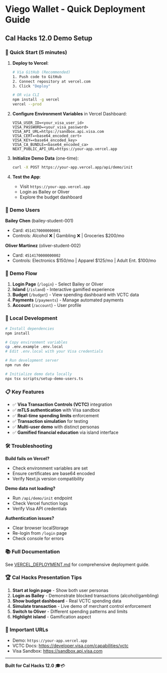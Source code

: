 # Viego Wallet - Quick Deployment Guide

## Cal Hacks 12.0 Demo Setup

### 🚀 Quick Start (5 minutes)

1. **Deploy to Vercel**:
   ```bash
   # Via GitHub (Recommended)
   1. Push code to GitHub
   2. Connect repository at vercel.com
   3. Click "Deploy"

   # OR via CLI
   npm install -g vercel
   vercel --prod
   ```

2. **Configure Environment Variables** in Vercel Dashboard:
   ```
   VISA_USER_ID=<your_visa_user_id>
   VISA_PASSWORD=<your_visa_password>
   VISA_API_URL=https://sandbox.api.visa.com
   VISA_CERT=<base64_encoded_cert>
   VISA_KEY=<base64_encoded_key>
   VISA_CA_BUNDLE=<base64_encoded_ca>
   NEXT_PUBLIC_API_URL=https://your-app.vercel.app
   ```

3. **Initialize Demo Data** (one-time):
   ```bash
   curl -X POST https://your-app.vercel.app/api/demo/init
   ```

4. **Test the App**:
   - Visit `https://your-app.vercel.app`
   - Login as Bailey or Oliver
   - Explore the budget dashboard

### 👥 Demo Users

**Bailey Chen** (bailey-student-001)
- Card: `4514170000000001`
- Controls: Alcohol ❌ | Gambling ❌ | Groceries $200/mo

**Oliver Martinez** (oliver-student-002)
- Card: `4514170000000002`
- Controls: Electronics $150/mo | Apparel $125/mo | Adult Ent. $100/mo

### 📱 Demo Flow

1. **Login Page** (`/login`) - Select Bailey or Oliver
2. **Island** (`/island`) - Interactive gamified experience
3. **Budget** (`/budget`) - View spending dashboard with VCTC data
4. **Payments** (`/payments`) - Manage automated payments
5. **Account** (`/account`) - User profile

### 🔧 Local Development

```bash
# Install dependencies
npm install

# Copy environment variables
cp .env.example .env.local
# Edit .env.local with your Visa credentials

# Run development server
npm run dev

# Initialize demo data locally
npx tsx scripts/setup-demo-users.ts
```

### 📋 Key Features

- ✅ **Visa Transaction Controls (VCTC)** integration
- ✅ **mTLS authentication** with Visa sandbox
- ✅ **Real-time spending limits** enforcement
- ✅ **Transaction simulation** for testing
- ✅ **Multi-user demo** with distinct personas
- ✅ **Gamified financial education** via island interface

### 🛠️ Troubleshooting

**Build fails on Vercel?**
- Check environment variables are set
- Ensure certificates are base64 encoded
- Verify Next.js version compatibility

**Demo data not loading?**
- Run `/api/demo/init` endpoint
- Check Vercel function logs
- Verify Visa API credentials

**Authentication issues?**
- Clear browser localStorage
- Re-login from `/login` page
- Check console for errors

### 📚 Full Documentation

See [VERCEL_DEPLOYMENT.md](./VERCEL_DEPLOYMENT.md) for comprehensive deployment guide.

### 🏆 Cal Hacks Presentation Tips

1. **Start at login page** - Show both user personas
2. **Login as Bailey** - Demonstrate blocked transactions (alcohol/gambling)
3. **Show budget dashboard** - Real VCTC spending data
4. **Simulate transaction** - Live demo of merchant control enforcement
5. **Switch to Oliver** - Different spending patterns and limits
6. **Highlight island** - Gamification aspect

### 🔗 Important URLs

- Demo: `https://your-app.vercel.app`
- VCTC Docs: https://developer.visa.com/capabilities/vctc
- Visa Sandbox: https://sandbox.api.visa.com

---

**Built for Cal Hacks 12.0** 🎓💳
